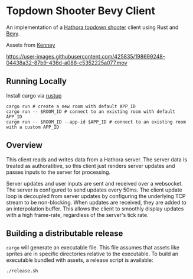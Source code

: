 # Topdown Shooter Bevy Client

An implementation of a [Hathora topdown shooter](https://github.com/hathora/topdown-shooter) client using Rust and [Bevy](https://bevyengine.org/).

Assets from [Kenney](https://kenney.nl/assets/topdown-shooter)

https://user-images.githubusercontent.com/425835/198699248-04438a32-87b9-436d-a088-c5352225a077.mov

## Running Locally

Install cargo via [rustup](https://rustup.rs/)

```
cargo run # create a new room with default APP_ID
cargo run -- $ROOM_ID # connect to an existing room with default APP_ID
cargo run -- $ROOM_ID --app-id $APP_ID # connect to an existing room with a custom APP_ID
```

## Overview

This client reads and writes data from a Hathora server. The server data is treated as authoratitive, so this client just renders server updates and passes inputs to the server for processing.

Server updates and user inputs are sent and received over a websocket. The server is configured to send updates every 50ms. The client update loop is decoupled from server updates by configuring the underlying TCP stream to be non-blocking. When updates are received, they are added to an interpolation buffer. This allows the client to smoothly display updates with a high frame-rate, regardless of the server's tick rate.

## Building a distributable release

`cargo` will generate an executable file. This file assumes that assets like sprites are in specific directories relative to the executable. To build an executable bundled with assets, a release script is available:

```
./release.sh
```
